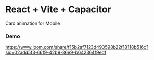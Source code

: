 # React + Vite + Capacitor

Card animation for Mobile

### Demo

https://www.loom.com/share/f15b2af7123d493598b22f18118b516c?sid=02add5f3-66f9-42b9-86e9-b642364f9edf
